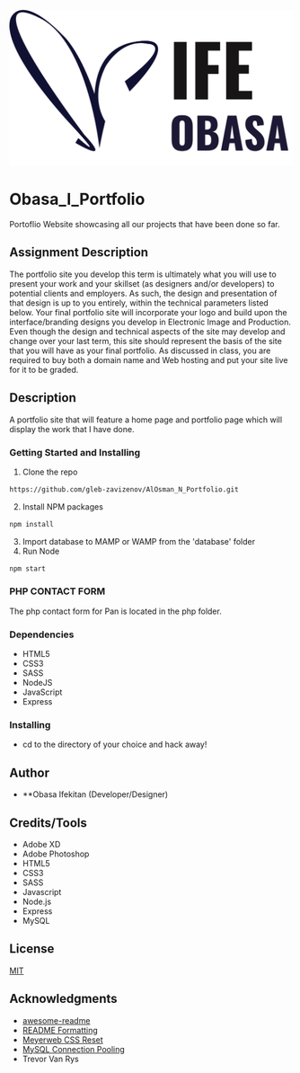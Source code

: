 ![Logo](/public/images/logo.svg)

# Obasa_I_Portfolio
Portoflio Website showcasing all our projects that have been done so far.

## Assignment Description
The portfolio site you develop this term is ultimately what you will use to present your work and
your skillset (as designers and/or developers) to potential clients and employers. As such, the
design and presentation of that design is up to you entirely, within the technical parameters
listed below. Your final portfolio site will incorporate your logo and build upon the
interface/branding designs you develop in Electronic Image and Production.
Even though the design and technical aspects of the site may develop and change over your
last term, this site should represent the basis of the site that you will have as your final portfolio.
As discussed in class, you are required to buy both a domain name and Web hosting and put
your site live for it to be graded.

## Description
A portfolio site that will feature a home page and portfolio page which will display the work that I have done.

### Getting Started and Installing

1. Clone the repo
```sh
https://github.com/gleb-zavizenov/AlOsman_N_Portfolio.git
```
2. Install NPM packages
```sh
npm install
```
3. Import database to MAMP or WAMP from the 'database' folder
4. Run Node
```sh
npm start
```

### PHP CONTACT FORM
The php contact form for Pan is located in the php folder.

### Dependencies

* HTML5
* CSS3
* SASS
* NodeJS
* JavaScript
* Express

### Installing

* cd to the directory of your choice and hack away!

## Author

- **Obasa Ifekitan (Developer/Designer)

## Credits/Tools

* Adobe XD
* Adobe Photoshop
* HTML5
* CSS3
* SASS
* Javascript
* Node.js
* Express
* MySQL

## License
[MIT](https://choosealicense.com/licenses/mit/)

## Acknowledgments

* [awesome-readme](https://github.com/matiassingers/awesome-readme)
* [README Formatting](https://guides.github.com/features/mastering-markdown/)
* [Meyerweb CSS Reset](https://meyerweb.com/eric/tools/css/reset/)
* [MySQL Connection Pooling](https://www.npmjs.com/package/mysql#pooling-connections)
* Trevor Van Rys

